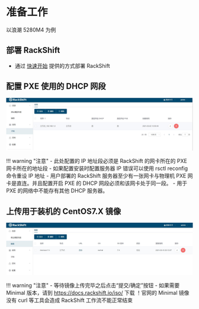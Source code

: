 # 准备工作
  以浪潮 5280M4 为例

## 部署 RackShift
- 通过 [快速开始](quick_start.md) 提供的方式部署 RackShift

## 配置 PXE 使用的 DHCP 网段
![runnob](./static/wizard/subnet.jpg) 

!!! warning "注意"
    - 此处配置的 IP 地址段必须是 RackShift 的网卡所在的 PXE 网卡所在的地址段
    - 如果配置安装时配置服务器 IP 错误可以使用 rsctl reconfig 命令重设 IP 地址
    - 用户部署的 RackShift 服务器至少有一张网卡与物理机 PXE 网卡是直连。并且配置开启 PXE 的 DHCP 网段必须和该网卡处于同一段。
    - 用于 PXE 的网络中不能存有其他 DHCP 服务器。
      
        
## 上传用于装机的 CentOS7.X 镜像
![runnob](./static/wizard/image.jpg)

!!! warning "注意"
    - 等待镜像上传完毕之后点击“提交/确定”按钮
    - 如果需要 Minimal 版本，请到 https://docs.rackshift.io/iso/ 下载 ！官网的 Minimal 镜像没有 curl 等工具会造成 RackShift 工作流不能正常结束

